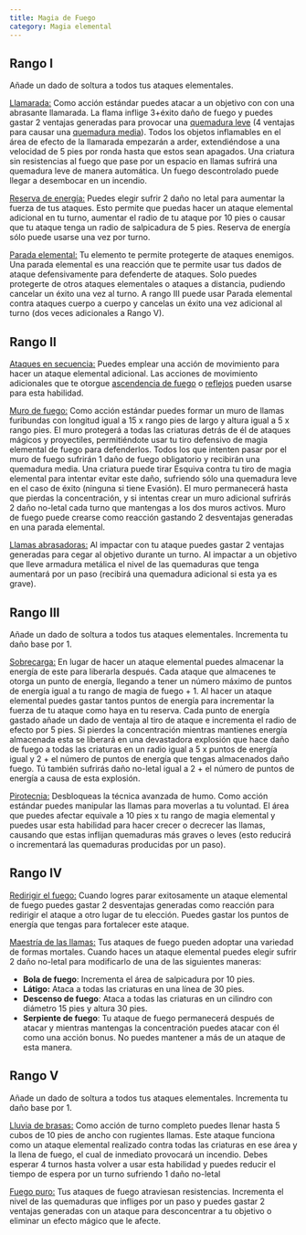 ```yaml
---
title: Magia de Fuego
category: Magia elemental
---
```


## Rango I

Añade un dado de soltura a todos tus ataques elementales. 

<u>Llamarada:</u> Como acción estándar puedes atacar a un objetivo con con una abrasante llamarada. La flama inflige 3+éxito daño de fuego y puedes gastar 2 ventajas generadas para provocar una [quemadura leve](https://raldamain.com/rules/Reglas%20principales/Efectos%20de%20estado.html#quemada) (4 ventajas para causar una [quemadura media](https://raldamain.com/rules/Reglas%20principales/Efectos%20de%20estado.html#quemada)). Todos los objetos inflamables en el área de efecto de la llamarada empezarán a arder, extendiéndose a una velocidad de 5 pies por ronda hasta que estos sean apagados. Una criatura sin resistencias al fuego que pase por un espacio en llamas sufrirá una quemadura leve de manera automática. Un fuego descontrolado puede llegar a desembocar en un incendio.

<u>Reserva de energía:</u> Puedes elegir sufrir 2 daño no letal para aumentar la fuerza de tus ataques. Esto permite que puedas hacer un ataque elemental adicional en tu turno, aumentar el radio de tu ataque por 10 pies o causar que tu ataque tenga un radio de salpicadura de 5 pies. Reserva de energía sólo puede usarse una vez por turno.

<u>Parada elemental:</u> Tu elemento te permite protegerte de ataques enemigos. Una parada elemental es una reacción que te permite usar tus dados de ataque defensivamente para defenderte de ataques. Solo puedes protegerte de otros ataques elementales o ataques a distancia, pudiendo cancelar un éxito una vez al turno. A rango III puede usar Parada elemental contra ataques cuerpo a cuerpo y cancelas un éxito una vez adicional al turno (dos veces adicionales a Rango V).

## Rango II

<u>Ataques en secuencia:</u> Puedes emplear una acción de movimiento para hacer un ataque elemental adicional. Las acciones de movimiento adicionales que te otorgue [ascendencia de fuego](https://raldamain.com/rules/Rangos/Ascendencias/ascendencia%20de%20fuego.html) o [reflejos](https://raldamain.com/rules/Rangos/Combate/reflejos.html) pueden usarse para esta habilidad.

<u>Muro de fuego:</u> Como acción estándar puedes formar un muro de llamas furibundas con longitud igual a 15 x rango pies de largo y altura igual a 5 x rango pies. El muro protegerá a todas las criaturas detrás de él de ataques mágicos y proyectiles, permitiéndote usar tu tiro defensivo de magia elemental de fuego para defenderlos. Todos los que intenten pasar por el muro de fuego sufrirán 1 daño de fuego obligatorio y recibirán una quemadura media. Una criatura puede tirar Esquiva contra tu tiro de magia elemental para intentar evitar este daño, sufriendo sólo una quemadura leve en el caso de éxito (ninguna si tiene Evasión). El muro permanecerá hasta que pierdas la concentración, y si intentas crear un muro adicional sufrirás 2 daño no-letal cada turno que mantengas a los dos muros activos. Muro de fuego puede crearse como reacción gastando 2 desventajas generadas en una parada elemental.

<u>Llamas abrasadoras:</u> Al impactar con tu ataque puedes gastar 2 ventajas generadas para cegar al objetivo durante un turno. Al impactar a un objetivo que lleve armadura metálica el nivel de las quemaduras que tenga aumentará por un paso (recibirá una quemadura adicional si esta ya es grave).

## Rango III

Añade un dado de soltura a todos tus ataques elementales. Incrementa tu daño base por 1.

<u>Sobrecarga:</u> En lugar de hacer un ataque elemental puedes almacenar la energía de este para liberarla después. Cada ataque que almacenes te otorga un punto de energía, llegando a tener un número máximo de puntos de energía igual a tu rango de magia de fuego + 1. Al hacer un ataque elemental puedes gastar tantos puntos de energía para incrementar la fuerza de tu ataque como haya en tu reserva. Cada punto de energía gastado añade un dado de ventaja al tiro de ataque e incrementa el radio de efecto por 5 pies. Si pierdes la concentración mientras mantienes energía almacenada esta se liberará en una devastadora explosión que hace daño de fuego a todas las criaturas en un radio igual a 5 x puntos de energía igual y 2 + el número de puntos de energía que tengas almacenados daño fuego. Tú también sufrirás daño no-letal igual a 2 + el número de puntos de energía a causa de esta explosión.

<u>Pirotecnia:</u> Desbloqueas la técnica avanzada de humo. Como acción estándar puedes manipular las llamas para moverlas a tu voluntad. El área que puedes afectar equivale a 10 pies x tu rango de magia elemental y puedes usar esta habilidad para hacer crecer o decrecer las llamas, causando que estas inflijan quemaduras más graves o leves (esto reducirá o incrementará las quemaduras producidas por un paso).

## Rango IV

<u>Redirigir el fuego:</u> Cuando logres parar exitosamente un ataque elemental de fuego puedes gastar 2 desventajas generadas como reacción para redirigir el ataque a otro lugar de tu elección. Puedes gastar los puntos de energía que tengas para fortalecer este ataque.

<u>Maestría de las llamas:</u> Tus ataques de fuego pueden adoptar una variedad de formas mortales. Cuando haces un ataque elemental puedes elegir sufrir 2 daño no-letal para modificarlo de una de las siguientes maneras: 

- **Bola de fuego**: Incrementa el área de salpicadura por 10 pies.
- **Látigo:** Ataca a todas las criaturas en una línea de 30 pies.
- **Descenso de fuego**: Ataca a todas las criaturas en un cilindro con diámetro 15 pies y altura 30 pies.
- **Serpiente de fuego**: Tu ataque de fuego permanecerá después de atacar y mientras mantengas la concentración puedes atacar con él como una acción bonus. No puedes mantener a más de un ataque de esta manera.

## Rango V

Añade un dado de soltura a todos tus ataques elementales. Incrementa tu daño base por 1.

<u>Lluvia de brasas:</u> Como acción de turno completo puedes llenar hasta 5 cubos de 10 pies de ancho con rugientes llamas. Este ataque funciona como un ataque elemental realizado contra todas las criaturas en ese área y la llena de fuego, el cual de inmediato provocará un incendio. Debes esperar 4 turnos hasta volver a usar esta habilidad y puedes reducir el tiempo de espera por un turno sufriendo 1 daño no-letal

<u>Fuego puro:</u> Tus ataques de fuego atraviesan resistencias. Incrementa el nivel de las quemaduras que infliges por un paso y puedes gastar 2 ventajas generadas con un ataque para desconcentrar a tu objetivo o eliminar un efecto mágico que le afecte.